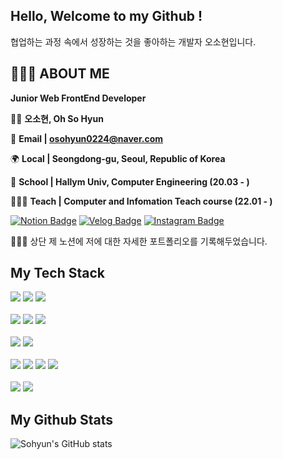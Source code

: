 ## Hello, Welcome to my Github !

협업하는 과정 속에서 성장하는 것을 좋아하는 개발자 오소현입니다.

## **🙋🏻‍♀️ ABOUT ME**

**Junior Web FrontEnd Developer**

👩🏻 **오소현, Oh So Hyun** 

📧 **Email | osohyun0224@naver.com**

🌍 **Local | Seongdong-gu, Seoul, Republic of Korea**

🏫 **School | Hallym Univ, Computer Engineering (20.03 - )**

👩🏻‍🏫 **Teach | Computer and Infomation Teach course (22.01 - )**

[![Notion Badge](https://img.shields.io/badge/Notion-Portfolio-white?style=flat-square&logo=Notion)](https://osohyun.notion.site/osohyun/886b9da22bd8417db901a22578332116)
[![Velog Badge](https://img.shields.io/badge/Velog-osohyun0224-Brightgreen?style=flat-square&logo=Velog)](https://velog.io/@osohyun0224/)
[![Instagram Badge](https://img.shields.io/badge/Instagram-@iamsounii_-white?style=flat-square&logo=Instagram&logoColor=Whitepurple)](https://instagram.com/iamsounii_)


👩🏻‍💻 상단 제 노션에 저에 대한 자세한 포트폴리오를 기록해두었습니다.
	
	

## My Tech Stack 

<div align="left">
	<img src="https://img.shields.io/badge/JavaScript-F7DF1E?style=flat-square&logo=JavaScript&logoColor=white" />
	<img src="https://img.shields.io/badge/TypeScript-3178C6?style=flat-square&logo=TypeScript&logoColor=white" />
	<img src="https://img.shields.io/badge/jQuery-0769AD?style=flat-square&logo=jQuery&logoColor=white" />
	<br><br>
	<img src="https://img.shields.io/badge/React-61DAFB?style=flat-square&logo=React&logoColor=black"/>
	<img src="https://img.shields.io/badge/React Native-61DAFB?style=flat-square&logo=React&logoColor=black"/>
	<img src="https://img.shields.io/badge/REDUX-764ABC?style=flat-square&logo=REDUX&logoColor=black" />
	<br><br>
	<img src="https://img.shields.io/badge/Vue.js-4FC08D?style=flat-square&logo=Vue.js&logoColor=white"/>
	<img src="https://img.shields.io/badge/Vuetify-1867C0?style=flat-square&logo=Vuetify&logoColor=white" />
 	<br><br>
	<img src="https://img.shields.io/badge/Node.js-339933?style=flat-square&logo=Node.js&logoColor=white" />
	<img src="https://img.shields.io/badge/Django-092E20?style=flat-square&logo=Django&logoColor=white" />
	<img src="https://img.shields.io/badge/MongoDB-47A248?style=flat-square&logo=MongoDB&logoColor=white" />
	<img src="https://img.shields.io/badge/Firebase-FFCA28?style=flat-square&logo=firebase&logoColor=black"/>
	<br><br>
	<img src="https://img.shields.io/badge/Figma-F24E1E?style=flat-square&logo=Figma&logoColor=white" />
 	<img src="https://img.shields.io/badge/Adobe Photoshop-31A8FF?style=flat-square&logo=Adobe Photoshop&logoColor=white"/>
</div>


##  My Github Stats

	
![Sohyun's GitHub stats](https://github-readme-stats.vercel.app/api?username=osohyun0224&show_icons=true&theme=dracula) 
